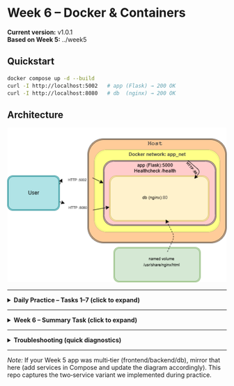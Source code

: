 # Week 6 – Docker & Containers
**Current version:** v1.0.1  
**Based on Week 5:** ../week5

## Quickstart
```bash
docker compose up -d --build
curl -I http://localhost:5002   # app (Flask) → 200 OK
curl -I http://localhost:8080   # db  (nginx) → 200 OK
```

## Architecture
![Architecture](diagram/architecture.png)

---

<details>
<summary><strong>Daily Practice – Tasks 1–7 (click to expand)</strong></summary>

### Task 1 – Introduction to Docker CLI
**Goal:** Understand core objects (Images, Containers) and their lifecycle.
```bash
# First run
docker run hello-world

# Basic listings
docker ps                      # running containers
docker ps -a                   # all containers (including exited)
docker images                  # local images

# Stop / remove
docker stop <CONTAINER_ID|NAME>
docker rm   <CONTAINER_ID|NAME>
docker rmi  <IMAGE_ID|NAME:TAG>
```
**Why:** Build intuition of Image → Container and the day‑to‑day CLI.

---

### Task 2 – Working with Images & Ports (nginx)
**Goal:** Pull & run images, expose ports host↔container.
```bash
# Pull & run nginx (default tag)
docker pull nginx:latest
docker run -d --name web1 -p 8080:80 nginx:latest
curl -I http://localhost:8080

# Bonus: lighter image
docker pull nginx:alpine
docker run -d --name web2 -p 8081:80 nginx:alpine

# Compare sizes
docker image ls nginx --format 'table {{.Repository}}\t{{.Tag}}\t{{.Size}}'
```
**Why:** Understand host:container port mapping and why alpine images are smaller.

---

### Task 3 – Dockerfile Basics (Flask “Hello from Docker”)
**Goal:** Write a slim, cache‑efficient Dockerfile + .dockerignore.
```bash
# (Already present in this repo)
# Dockerfile (key lines):
# FROM python:3.12-slim
# WORKDIR /app
# COPY requirements.txt .
# RUN pip install --no-cache-dir -r requirements.txt
# COPY src/ /app/
# EXPOSE 5000
# HEALTHCHECK --interval=10s --timeout=2s --retries=3 CMD curl -fsS http://127.0.0.1:5000/health || exit 1
# CMD ["python", "app.py"]

# Build & run
docker build -t myflask:dev .
docker run -d --name app1 -p 5000:5000 myflask:dev
curl -I http://localhost:5000

# .dockerignore (example)
# __pycache__/
# *.pyc
# .git
```
**Why:** Correct layer order preserves cache; small base (`slim`) reduces image size.

---

### Task 4 – Custom Networking & Multi‑container
**Goal:** Internal networking and service‑name DNS.
```bash
# Manual network (example)
docker network create mynet
docker run -d --name db  --network mynet nginx:alpine
docker run -d --name web --network mynet nginx:alpine
docker exec db ping -c 1 web   # service name resolves via Docker DNS

# In Compose it’s automatic with a user-defined network (app_net)
docker compose up -d
docker compose exec app sh -lc 'wget -qS -O- http://db | head -n 3'
```
**Why:** Services on the same user‑defined network can talk via names, no hardcoded IPs.

---

### Task 5 – Docker Compose Intro
**Goal:** Orchestrate multi‑service app with one file.
```bash
docker compose up -d --build
docker compose ps
docker compose logs --tail=50 app
docker compose down
```
**Why:** Single source of truth for services, networks, volumes, env, and ports.

---

### Task 6 – Monitoring & Logging Basics
**Goal:** Health endpoints and logs for visibility.
```bash
# App health (HTTP 200/500)
curl -i http://localhost:5002/health

# Docker health status
docker inspect -f 'Health={{.State.Health.Status}}' $(docker compose ps -q app)

# Logs
docker logs <container>
docker compose logs --tail=100 app
```
**Why:** Know when the service is healthy and how to debug.

---

### Task 7 – Advanced Docker Features
**Goal:** Image tags (SemVer) + Alpine variant.
```bash
# Tag images
docker build -t myflask:1.0.1 .
docker tag myflask:1.0.1 myflask:latest
docker images myflask

# Optional: alpine variant (if you keep an alternate Dockerfile)
# docker build -f Dockerfile.alpine -t myflask:alpine .
# docker run -d --name app-alpine -p 5003:5000 myflask:alpine
```
**Why:** Avoid deploying `latest`; prefer explicit SemVer tags. Explore lighter bases.
</details>

---

<details>
<summary><strong>Week 6 – Summary Task (click to expand)</strong></summary>

### Step 1 – Flow Diagram
- Architecture diagram checked in: `diagram/architecture.png`  
- Source for edits: `diagram/architecture.drawio`

### Step 2 – Dockerize Your Project
- Slim base: `python:3.12-slim`
- Cache‑friendly order: copy `requirements.txt` → `pip install` → copy `src/`

### Step 3 – Compose & Networking
- Two services (`app`, `db`) on the same custom network (`app_net`)
- Ports: `5002:5000` (app) and `8080:80` (db)
- Named volume mapped to nginx static content (if used)

### Step 4 – Healthchecks & Tags
- `/health` endpoint returns 200 (OK) or 500 (fail path)
- `HEALTHCHECK` in Dockerfile probes `/health`
- Image tags: `myflask:1.0.1` (and optionally `latest`)
- (Recommended) Git tag: `v1.0.1`

### Step 5 – GitHub Actions (CI)
- Workflow in `.github/workflows/docker-ci.yml` builds → runs → curls `/health`
- (Optional) Slack/Discord notifications via repository secrets:
  - `SLACK_WEBHOOK_URL` / `DISCORD_WEBHOOK_URL`
  - Then add a final `curl` step on success/failure

### Step 6 – Update README
- Quickstart commands
- Embedded architecture diagram
- Link back to Week 5 code: `../week5`
- (Optional) “Current version: v1.0.2”

### Step 7 – Submission Instructions
- Open a PR “Week 6 Summary”; ensure CI is green; merge to `main`
- Ensure all changes landed via PRs

#### ✅ Checklist Before Submission
- [x] Flow diagram created and embedded
- [x] Dockerfile present and lightweight
- [x] docker-compose.yml manages both services
- [x] Healthcheck and image tags added
- [x] CI pipeline builds, runs, and probes health
- [x] README updated and clear
- [x] All code submitted via Pull Requests
</details>

---

<details>
<summary><strong>Troubleshooting (quick diagnostics)</strong></summary>

```bash
# What’s running
docker ps
docker compose ps

# Logs
docker compose logs --tail=100 app
docker compose logs --tail=100 db

# Health
curl -i http://localhost:5002/health
docker inspect -f 'Health={{.State.Health.Status}}' $(docker compose ps -q app)

# Networking
docker network ls
docker compose exec app ping -c 1 db

# Ports on host
ss -tuln | grep -E '5002|8080'
```
</details>

---

*Note:* If your Week 5 app was multi‑tier (frontend/backend/db), mirror that here (add services in Compose and update the diagram accordingly). This repo captures the two‑service variant we implemented during practice.
